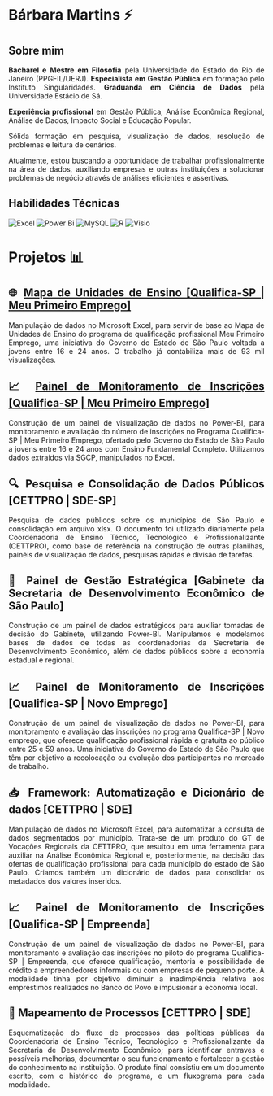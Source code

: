 <div align="justify">
  
#  Bárbara Martins ⚡

## Sobre mim
**Bacharel e Mestre em Filosofia** pela Universidade do Estado do Rio de Janeiro (PPGFIL/UERJ). **Especialista em Gestão Pública** em formação pelo Instituto Singularidades. **Graduanda em Ciência de Dados** pela Universidade Estácio de Sá. 

**Experiência profissional** em Gestão Pública, Análise Econômica Regional, Análise de Dados, Impacto Social e Educação Popular. 

Sólida formação em pesquisa, visualização de dados, resolução de problemas e leitura de cenários. 

Atualmente, estou buscando a oportunidade de trabalhar profissionalmente na área de dados, auxiliando empresas e outras instituições a solucionar problemas de negócio através de análises eficientes e assertivas.

## Habilidades Técnicas
![Excel](https://img.shields.io/badge/Microsoft_Excel-217346?logo=microsoft-excel&logoColor=white&style=for-the-badge) ![Power Bi](https://img.shields.io/badge/power_bi-F2C811?style=for-the-badge&logo=powerbi&logoColor=black) ![MySQL](https://img.shields.io/badge/mysql-%2300000f.svg?style=for-the-badge&logo=mysql&logoColor=white) ![R](https://img.shields.io/badge/r-%23276DC3.svg?style=for-the-badge&logo=r&logoColor=white) ![Visio](https://img.shields.io/badge/Microsoft_Visio-3955A3?logo=microsoft-visio&logoColor=white&style=for-the-badge)

#  Projetos :bar_chart:
## :globe_with_meridians: [Mapa de Unidades de Ensino [Qualifica-SP | Meu Primeiro Emprego]](https://github.com/Barbara-Gomes/Mapa-Meu-Primeiro-Emprego)
Manipulação de dados no Microsoft Excel, para servir de base ao Mapa de Unidades de Ensino do programa de qualificação profissional Meu Primeiro Emprego, uma iniciativa do Governo do Estado de São Paulo voltada a jovens entre 16 e 24 anos. O trabalho já contabiliza mais de 93 mil visualizações.

## :chart_with_upwards_trend: [Painel de Monitoramento de Inscrições [Qualifica-SP | Meu Primeiro Emprego]](https://github.com/Barbara-Gomes/Painel-de-Monitoramento-Meu-Primeiro-Emprego)
Construção de um painel de visualização de dados no Power-BI, para monitoramento e avaliação do número de inscrições no Programa Qualifica-SP | Meu Primeiro Emprego, ofertado pelo Governo do Estado de São Paulo a jovens entre 16 e 24 anos com Ensino Fundamental Completo. Utilizamos dados extraídos via SGCP, manipulados no Excel.

## :mag: Pesquisa e Consolidação de Dados Públicos [CETTPRO | SDE-SP]
Pesquisa de dados públicos sobre os municípios de São Paulo e consolidação em arquivo xlsx. O documento foi utilizado diariamente pela Coordenadoria de Ensino Técnico, Tecnológico e Profissionalizante (CETTPRO), como base de referência na construção de outras planilhas, painéis de visualização de dados, pesquisas rápidas e divisão de tarefas.

## :office: Painel de Gestão Estratégica [Gabinete da Secretaria de Desenvolvimento Econômico de São Paulo]
Construção de um painel de dados estratégicos para auxiliar tomadas de decisão do Gabinete, utilizando Power-BI. Manipulamos e modelamos bases de dados de todas as coordenadorias da Secretaria de Desenvolvimento Econômico, além de dados públicos sobre a economia estadual e regional.

## :chart_with_upwards_trend: Painel de Monitoramento de Inscrições [Qualifica-SP | Novo Emprego]
Construção de um painel de visualização de dados no Power-BI, para monitoramento e avaliação das inscrições no programa Qualifica-SP | Novo emprego, que oferece qualificação profissional rápida e gratuita ao público entre 25 e 59 anos. Uma iniciativa do Governo do Estado de São Paulo que têm por objetivo a recolocação ou evolução dos participantes no mercado de trabalho.

## :inbox_tray: Framework: Automatização e Dicionário de dados [CETTPRO | SDE]
Manipulação de dados no Microsoft Excel, para automatizar a consulta de dados segmentados por município. Trata-se de um produto do GT de Vocações Regionais da CETTPRO, que resultou em uma ferramenta para auxiliar na Análise Econômica Regional e, posteriormente, na decisão das ofertas de qualificação profissional para cada município do estado de São Paulo. Criamos também um dicionário de dados para consolidar os metadados dos valores inseridos.

## :chart_with_upwards_trend: Painel de Monitoramento de Inscrições [Qualifica-SP | Empreenda]
Construção de um painel de visualização de dados no Power-BI, para monitoramento e avaliação das inscrições no piloto do programa Qualifica-SP | Empreenda, que oferece qualificação, mentoria e possibilidade de crédito a empreendedores informais ou com empresas de pequeno porte. A modalidade tinha por objetivo diminuir a inadimplência relativa aos empréstimos realizados no Banco do Povo e impusionar a economia local.

## :pencil: Mapeamento de Processos [CETTPRO | SDE]
Esquematização do fluxo de processos das políticas públicas da Coordenadoria de Ensino Técnico, Tecnológico e Profissionalizante da Secretaria de Desenvolvimento Econômico; para identificar entraves e possíveis melhorias, documentar o seu funcionamento e fortalecer a gestão do conhecimento na instituição. O produto final consistiu em um documento escrito, com o histórico do programa, e um fluxograma para cada modalidade.

<div>
